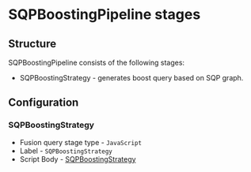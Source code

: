# SQPBoostingPipeline stages

## Structure

SQPBoostingPipeline consists of the following stages:
* SQPBoostingStrategy - generates boost query based on SQP graph.

## Configuration

### SQPBoostingStrategy

* Fusion query stage type - `JavaScript`
* Label - `SQPBoostingStrategy`
* Script Body - [SQPBoostingStrategy](SQPBoostingStrategy.js)
